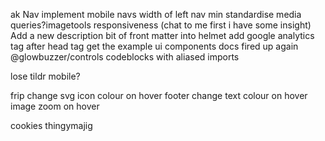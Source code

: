 


ak
Nav
    implement mobile navs
    width of left nav min
standardise media queries?imagetools responsiveness (chat to me first i have some insight)
Add a new description bit of front matter into helmet
add google analytics tag after head tag
get the example ui components docs fired up again @glowbuzzer/controls
codeblocks with aliased imports

lose tildr mobile?



frip
change svg icon colour on hover
footer change text colour on hover
image zoom on hover



cookies thingymajig
